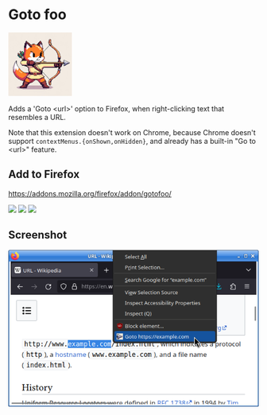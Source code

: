 # Goto foo
![](/src/icon128.png?raw=true)

Adds a 'Goto &lt;url&gt;' option to Firefox, when right-clicking text that resembles a URL.

Note that this extension doesn't work on Chrome, because Chrome doesn't support `contextMenus.{onShown,onHidden}`, and already has a built-in "Go to &lt;url&gt;" feature.

## Add to Firefox
https://addons.mozilla.org/firefox/addon/gotofoo/  

<picture><img src="https://badgen.net/amo/v/gotofoo"></picture>
<picture><img src="https://badgen.net/amo/users/gotofoo"></picture>
<picture><img src="https://badgen.net/amo/rating/gotofoo"></picture>

## Screenshot
![Screenshot](/misc/screenshot_640x400.png?raw=true)
